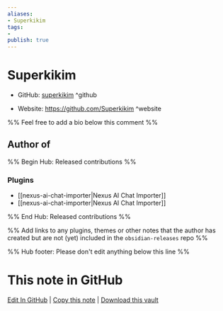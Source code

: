 ```yaml
---
aliases:
- Superkikim
tags:
- 
publish: true
---
```


# Superkikim

- GitHub: [superkikim](https://github.com/superkikim/) ^github
<!-- - Discord: `@` ^discord-->
- Website: <https://github.com/Superkikim> ^website
<!-- - [[Publish sites|Publish site]]: <https://> ^publish-->

%% Feel free to add a bio below this comment %%


## Author of

%% Begin Hub: Released contributions %%
### Plugins
- [[nexus-ai-chat-importer|Nexus AI Chat Importer]]
- [[nexus-ai-chat-importer|Nexus AI Chat Importer]]

%% End Hub: Released contributions %%

%% Add links to any plugins, themes or other notes that the author has created but are not (yet) included in the `obsidian-releases` repo %%

<!--
### Unlisted plugins
-->

<!--
### Others
-->

<!--
## Sponsor this author
-->

<!-- - [[GitHub sponsors]]: [Sponsor @superkikim on GitHub Sponsors](https://github.com/sponsors/superkikim) ^github-sponsor-->
<!-- - [[Buy me a coffee]]: <https://> ^buy-me-a-coffee-->
<!-- - [[PayPal]]: <https://> ^paypal-->
<!-- - [[Patreon]]: <https://> ^patreon-->

<!--
## Follow this author
-->

<!-- - [[YouTube Channels|On YouTube]]: <https://> ^youtube-->
<!-- - Twitter: <https://> ^twitter-->
<!-- - ... -->

%% Hub footer: Please don't edit anything below this line %%

# This note in GitHub

<span class="git-footer">[Edit In GitHub](https://github.dev/obsidian-community/obsidian-hub/blob/main/01%20-%20Community/People/superkikim.md "git-hub-edit-note") | [Copy this note](https://raw.githubusercontent.com/obsidian-community/obsidian-hub/main/01%20-%20Community/People/superkikim.md "git-hub-copy-note") | [Download this vault](https://github.com/obsidian-community/obsidian-hub/archive/refs/heads/main.zip "git-hub-download-vault") </span>
